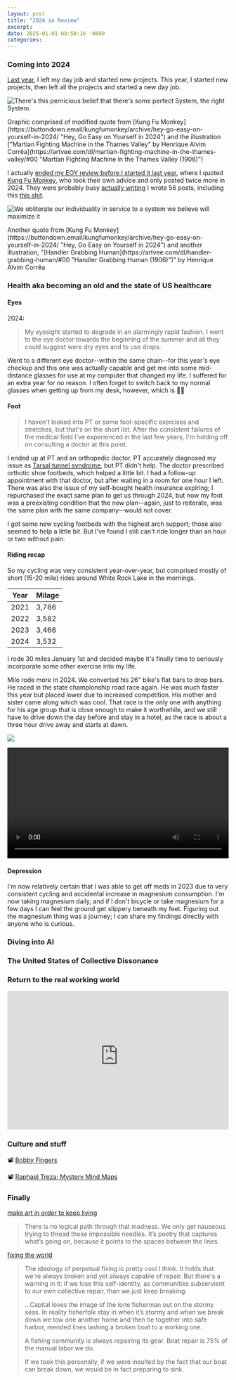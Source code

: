 ```yaml
---
layout: post
title: "2024 in Review"
excerpt: 
date: 2025-01-01 09:50:16 -0600
categories: 
---
```


### Coming into 2024

[Last year](/2024/01/06/2023-in-review/), I left my day job and started new projects. This year, I started new projects, then left all the projects and started a new day job.

![](/assets/2025/01/system.png "There's this pernicious belief that there's some perfect System, the right System.")
<p class="caption" markdown="1">Graphic comprised of modified quote from [Kung Fu Monkey](https://buttondown.email/kungfumonkey/archive/hey-go-easy-on-yourself-in-2024/ "Hey, Go Easy on Yourself in 2024") and the illustration ["Martian Fighting Machine in the Thames Valley" by Henrique Alvim Corrêa](https://artvee.com/dl/martian-fighting-machine-in-the-thames-valley/#00 "Martian Fighting Machine in the Thames Valley (1906)")
</p>

I actually [ended my EOY review before I started it last year](/2024/01/03/2023-in-review-postscript/), where I quoted [Kung Fu Monkey](https://buttondown.email/kungfumonkey/archive/hey-go-easy-on-yourself-in-2024/ "Hey, Go Easy on Yourself in 2024"), who took their own advice and only posted twice more in 2024. They were probably busy [actually writing](https://en.wikipedia.org/wiki/John_Rogers_(writer)) I wrote 56 posts, including this [this shit](/2024/10/28/the-trouble-with-tools/ "This already sounds like a mess, and it is").

![](/assets/2025/01/obliterate-our-individuality.png "We obliterate our individuality in service to a system we believe will maximize it")
<p class="caption" markdown="1">Another quote from [Kung Fu Monkey](https://buttondown.email/kungfumonkey/archive/hey-go-easy-on-yourself-in-2024/ "Hey, Go Easy on Yourself in 2024") and another illustration, "[Handler Grabbing Human](https://artvee.com/dl/handler-grabbing-human/#00 "Handler Grabbing Human (1906)")" by Henrique Alvim Corrêa
</p>

### Health aka becoming an old and the state of US healthcare

#### Eyes

2024:

> My eyesight started to degrade in an alarmingly rapid fashion. I went to the eye doctor towards the beginning of the summer and all they could suggest were dry eyes and to use drops.

Went to a different eye doctor--within the same chain--for this year's eye checkup and this one was actually capable and get me into some mid-distance glasses for use at my computer that changed my life. I suffered for an extra year for no reason. I often forget to switch back to my normal glasses when getting up from my desk, however, which is 😵‍💫

#### Foot

> I haven't looked into PT or some foot-specific exercises and stretches, but that's on the short list. After the consistent failures of the medical field I've experienced in the last few years, I'm holding off on consulting a doctor at this point. 

I ended up at PT and an orthopedic doctor. PT accurately diagnosed my issue as [Tarsal tunnel syndrome](https://en.wikipedia.org/wiki/Tarsal_tunnel_syndrome), but PT didn't help. The doctor prescribed orthotic shoe footbeds, which helped a little bit. I had a follow-up appointment with that doctor, but after waiting in a room for one hour I left. There was also the issue of my self-bought health insurance expiring; I repurchased the exact same plan to get us through 2024, but now my foot was a preexisting condition that the new plan--again, just to reiterate, was the same plan with the same company--would not cover.

I got some new cycling footbeds with the highest arch support; those also seemed to help a little bit. But I've found I still can't ride longer than an hour or two without pain.

#### Riding recap

So my cycling was very consistent year-over-year, but comprised mostly of short (15-20 mile) rides around White Rock Lake in the mornings.

| Year | Milage |
| ---- | ------ |
| 2021 | 3,786  |
| 2022 | 3,582  |
| 2023 | 3,466  |
| 2024 | 3,532  |

I rode 30 miles January 1st and decided maybe it's finally time to seriously incorporate some other exercise into my life.

Milo rode more in 2024. We converted his 26" bike's flat bars to drop bars. He raced in the state championship road race again. He was much faster this year but placed lower due to increased competition. His mother and sister came along which was cool. That race is the only one with anything for his age group that is close enough to make it worthwhile, and we still have to drive down the day before and stay in a hotel, as the race is about a three hour drive away and starts at dawn.

![](/assets/2025/01/milo-race.JPG)

<video width="100%" controls>
  <source src="/assets/2025/01/milo-race-finish.mp4" type="video/mp4">
</video>

#### Depression

I'm now relatively certain that I was able to get off meds in 2023 due to very consistent cycling and accidental increase in magnesium consumption. I'm now taking magnesium daily, and if I don't bicycle or take magnesium for a few days I can feel the ground get slippery beneath my feet. Figuring out the magnesium thing was a journey; I can share my findings directly with anyone who is curious.

### Diving into AI



### The United States of Collective Dissonance



### Return to the real working world

<iframe width="100%" height="315" src="https://www.youtube-nocookie.com/embed/LsVgxGj925k?si=3JGpWZ4Cooe2diog" title="YouTube video player" frameborder="0" allow="accelerometer; autoplay; clipboard-write; encrypted-media; gyroscope; picture-in-picture; web-share" referrerpolicy="strict-origin-when-cross-origin" allowfullscreen></iframe>

### Culture and stuff

📽️ [Bobby Fingers](https://www.youtube.com/)

📽️ [Raphael Treza: Mystery Mind Maps](https://youtu.be/bbVPzSGQ2Xg)

### Finally

[make art in order to keep living](https://write.as/malena/make-art-in-order-to-keep-living)

> There is no logical path through that madness. We only get nauseous trying to thread those impossible needles. It’s poetry that captures what’s going on, because it points to the spaces between the lines.

[fixing the world](https://write.as/malena/nov-8-2024-fixing-the-world)

> The ideology of perpetual fixing is pretty cool I think. It holds that we're always broken and yet always capable of repair. But there's a warning in it: if we lose this self-identity, as communities subservient to our own collective repair, than we just keep breaking.
>
> ...Capital loves the image of the lone fisherman out on the stormy seas. In reality fisherfolk stay in when it’s stormy and when we break down we tow one another home and then tie together into safe harbor, mended lines lashing a broken boat to a working one.
> 
> A fishing community is always repairing its gear. Boat repair is 75% of the manual labor we do.
>
> If we took this personally, if we were insulted by the fact that our boat can break down, we would be in fact preparing to sink.
